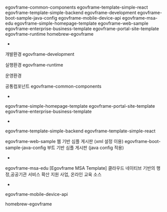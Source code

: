 egovframe-common-components
egovframe-template-simple-react
egovframe-template-simple-backend
egovframe-development
egovframe-boot-sample-java-config
egovframe-mobile-device-api
egovframe-msa-edu
egovframe-simple-homepage-template
egovframe-web-sample
egovframe-enterprise-business-template
egovframe-portal-site-template
egovframe-runtime
homebrew-egovframe

-

개발환경
egovframe-development

실행환경
egovframe-runtime

운영환경

공통컴포넌트
egovframe-common-components

-

egovframe-simple-homepage-template
egovframe-portal-site-template
egovframe-enterprise-business-template

-

egovframe-template-simple-backend
egovframe-template-simple-react

egovframe-web-sample 웹 기반 심플 게시판 (xml 설정 이용)
egovframe-boot-sample-java-config 부트 기반 심플 게시판 (java config 적용)

-

egovframe-msa-edu [Egovframe MSA Template] 클라우드 네이티브 기반의 행정,공공기관 서비스 확산 지원 사업, 온라인 교육 소스

-

egovframe-mobile-device-api

homebrew-egovframe
